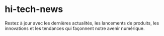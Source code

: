 # hi-tech-news
Restez à jour avec les dernières actualités, les lancements de produits, les innovations et les tendances qui façonnent notre avenir numérique. 
